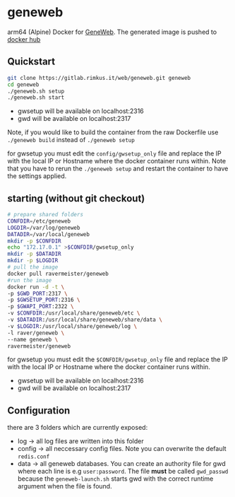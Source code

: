 # geneweb
arm64 (Alpine) Docker for [GeneWeb](https://github.com/geneweb/geneweb "Geneweb Repository").
The generated image is pushed to [docker hub](https://hub.docker.com/r/ravermeister/geneweb)  

## Quickstart
```bash
git clone https://gitlab.rimkus.it/web/geneweb.git geneweb
cd geneweb
./geneweb.sh setup
./geneweb.sh start
```
*  gwsetup will be available on localhost:2316
*  gwd will be available on localhost:2317

Note, if you would like to build the container from the raw Dockerfile use 
`./geneweb build` instead of `./geneweb setup`

for gwsetup you must edit the `config/gwsetup_only` file and 
replace the IP with the local IP or Hostname where the docker container runs within.
Note that you have to rerun the `./geneweb setup` and restart the container to have the settings applied.

## starting (without git checkout)
```bash
# prepare shared folders
CONFDIR=/etc/geneweb
LOGDIR=/var/log/geneweb
DATADIR=/var/local/geneweb
mkdir -p $CONFDIR
echo "172.17.0.1" >$CONFDIR/gwsetup_only
mkdir -p $DATADIR
mkdir -p $LOGDIR
# pull the image
docker pull ravermeister/geneweb
#run the image
docker run -d -t \
-p $GWD_PORT:2317 \
-p $GWSETUP_PORT:2316 \
-p $GWAPI_PORT:2322 \
-v $CONFDIR:/usr/local/share/geneweb/etc \
-v $DATADIR:/usr/local/share/geneweb/share/data \
-v $LOGDIR:/usr/local/share/geneweb/log \
-l raver/geneweb \
--name geneweb \
ravermeister/geneweb
```

for gwsetup you must edit the `$CONFDIR/gwsetup_only` file and 
replace the IP with the local IP or Hostname where the docker container runs within.

*  gwsetup will be available on localhost:2316
*  gwd will be available on localhost:2317

## Configuration
there are 3 folders which are currently exposed:
*  log -> all log files are written into this folder
*  config -> all neccessary config files. Note you can overwrite the default `redis.conf` 
*  data -> all geneweb databases. You can create an authority file for gwd where each line is e.g `user:password`. 
The file __must__ be called `gwd_passwd` because the `geneweb-launch.sh` 
starts gwd with the correct runtime argument when the file is found.
